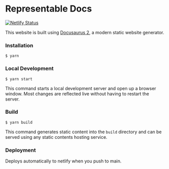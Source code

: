 # Representable Docs

[![Netlify Status](https://api.netlify.com/api/v1/badges/d1c8c80c-5c8a-4153-95a4-03ff8b54bc91/deploy-status)](https://app.netlify.com/sites/representable-docs/deploys)

This website is built using [Docusaurus 2](https://v2.docusaurus.io/), a modern static website generator.

### Installation

```
$ yarn
```

### Local Development

```
$ yarn start
```

This command starts a local development server and open up a browser window. Most changes are reflected live without having to restart the server.

### Build

```
$ yarn build
```

This command generates static content into the `build` directory and can be served using any static contents hosting service.

### Deployment

Deploys automatically to netlify when you push to main.
